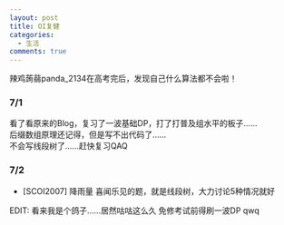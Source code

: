 ```yaml
---
layout: post
title: OI复健
categories:
  - 生活
comments: true
---
```


辣鸡蒟蒻panda\_2134在高考完后，发现自己什么算法都不会啦！

### 7/1

看了看原来的Blog，复习了一波基础DP，打了打普及组水平的板子……<br>后缀数组原理还记得，但是写不出代码了……<br>不会写线段树了……赶快复习QAQ

### 7/2

* \[SCOI2007\] 降雨量 喜闻乐见的题，就是线段树，大力讨论5种情况就好

EDIT: 看来我是个鸽子&hellip;&hellip;居然咕咕这么久 免修考试前得刷一波DP qwq
